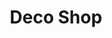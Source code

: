 ---
title: "Deco Shop"
url: /ciudad-autonoma-de-buenos-aires/deco-shop/
shop: decoración interior
---